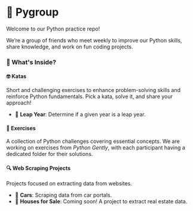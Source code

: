 # 🐍 Pygroup  

Welcome to our Python practice repo!  

We’re a group of friends who meet weekly to improve our Python skills, share knowledge, and work on fun coding projects.  

### 📂 What's Inside?  

#### 🤓 Katas  
Short and challenging exercises to enhance problem-solving skills and reinforce Python fundamentals. Pick a kata, solve it, and share your approach!  

- 📅 **Leap Year**: Determine if a given year is a leap year.  

#### 🧩 Exercises  
A collection of Python challenges covering essential concepts. We are working on exercises from *Python Gently*, with each participant having a dedicated folder for their solutions.  

#### 🔍 Web Scraping Projects  
Projects focused on extracting data from websites.  

- 🚗 **Cars**: Scraping data from car portals.  
- 🏡 **Houses for Sale**: Coming soon! A project to extract real estate data.
